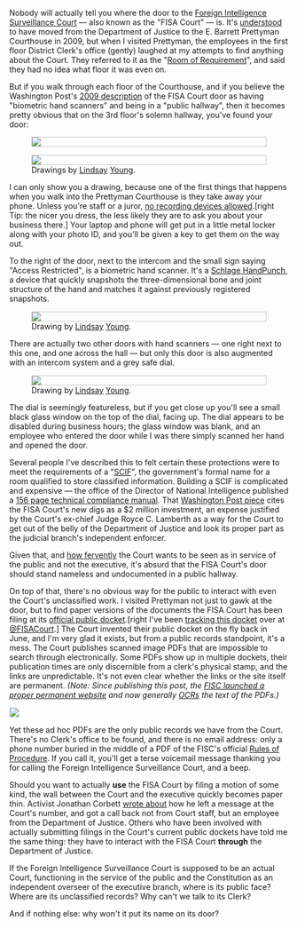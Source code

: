 Nobody will actually tell you where the door to the [Foreign Intelligence Surveillance Court](http://en.wikipedia.org/wiki/United_States_Foreign_Intelligence_Surveillance_Court) — also known as the "FISA Court" — is. It's [understood](http://www.washingtonpost.com/politics/secret-court-judges-upset-at-portrayal-of-collaboration-with-government/2013/06/29/ed73fb68-e01b-11e2-b94a-452948b95ca8_story.html) to have moved from the Department of Justice to the E. Barrett Prettyman Courthouse in 2009, but when I visited Prettyman, the employees in the first floor District Clerk's office (gently) laughed at my attempts to find anything about the Court. They referred to it as the "[Room of Requirement](http://harrypotter.wikia.com/wiki/Room_of_Requirement)", and said they had no idea what floor it was even on.

But if you walk through each floor of the Courthouse, and if you believe the Washington Post's [2009 description](http://www.washingtonpost.com/wp-dyn/content/article/2009/03/01/AR2009030101730.html) of the FISA Court door as having "biometric hand scanners" and being in a "public hallway", then it becomes pretty obvious that on the 3rd floor's solemn hallway, you've found your door:

<figure>
<a href="http://www.flickr.com/photos/77935727@N04/9407230297/" target="_blank">
<img src="https://konklone.com/assets/images/fisa/fisa-hall.jpg" style="text-align: center; border: 1px solid #c5c5c5; display: block" />
</a>
</figure>

<figure>
<a href="http://www.flickr.com/photos/77935727@N04/9407230437/" target="_blank">
<img src="https://konklone.com/assets/images/fisa/fisa-door.jpg" style="text-align: center; border: 1px solid #c5c5c5; margin-top: 15px; display: block" />
</a>
<figcaption>Drawings by <a href="https://twitter.com/not_young">Lindsay</a> <a href="http://www.flickr.com/photos/77935727@N04/">Young</a>.</figcaption>
</figure>

I can only show you a drawing, because one of the first things that happens when you walk into the Prettyman Courthouse is they take away your phone. Unless you're staff or a juror, [no recording devices allowed](http://www.cadc.uscourts.gov/internet/home.nsf/Content/VL+-+Courthouse+-+Cell+Phones+Laptops+and+Other+Electronic+Devices).[right Tip: the nicer you dress, the less likely they are to ask you about your business there.] Your laptop and phone will get put in a little metal locker along with your photo ID, and you'll be given a key to get them on the way out.

To the right of the door, next to the intercom and the small sign saying "Access Restricted", is a biometric hand scanner. It's a [Schlage HandPunch](http://store.amgtime.com/hardware/AMG-HandPunch-3000E), a device that quickly snapshots the three-dimensional bone and joint structure of the hand and matches it against previously registered snapshots.

<figure>
<a href="http://www.flickr.com/photos/77935727@N04/9407230707/" target="_blank">
<img src="https://konklone.com/assets/images/fisa/fisa-scanner.jpg" style="text-align: center; border: 1px solid #c5c5c5; margin-top: 15px; display: block" />
</a>
<figcaption>Drawing by <a href="https://twitter.com/not_young">Lindsay</a> <a href="http://www.flickr.com/photos/77935727@N04/">Young</a>.</figcaption>
</figure>

There are actually two other doors with hand scanners — one right next to this one, and one across the hall — but only this door is also augmented with an intercom system and a grey safe dial. 

<figure>
<a href="http://www.flickr.com/photos/77935727@N04/9407230075/" target="_blank">
<img src="https://konklone.com/assets/images/fisa/fisa-dial.jpg" style="text-align: center; border: 1px solid #c5c5c5; margin-top: 15px; display: block" />
</a>
<figcaption style="padding-right: 216px;">Drawing by <a href="https://twitter.com/not_young">Lindsay</a> <a href="http://www.flickr.com/photos/77935727@N04/">Young</a>.</figcaption>
</figure>

The dial is seemingly featureless, but if you get close up you'll see a small black glass window on the top of the dial, facing up. The dial appears to be disabled during business hours; the glass window was blank, and an employee who entered the door while I was there simply scanned her hand and opened the door.

Several people I've described this to felt certain these protections were to meet the requirements of a "[SCIF](http://en.wikipedia.org/wiki/Sensitive_Compartmented_Information_Facility)", the government's formal name for a room qualified to store classified information. Building a SCIF is complicated and expensive — the office of the Director of National Intelligence published a [156 page technical compliance manual](http://www.insulationstop.com/resources/Director_Signature_Technical_Specifications_Construction_Management_Sensitive_Compartmented_Information_Facilities.pdf). That [Washington Post piece](http://www.washingtonpost.com/wp-dyn/content/article/2009/03/01/AR2009030101730.html) cites the FISA Court's new digs as a $2 million investment, an expense justified by the Court's ex-chief Judge Royce C. Lamberth as a way for the Court to get out of the belly of the Department of Justice and look its proper part as the judicial branch's independent enforcer.

Given that, and [how fervently](http://www.washingtonpost.com/politics/secret-court-judges-upset-at-portrayal-of-collaboration-with-government/2013/06/29/ed73fb68-e01b-11e2-b94a-452948b95ca8_story.html) the Court wants to be seen as in service of the public and not the executive, it's absurd that the FISA Court's door should stand nameless and undocumented in a public hallway.

On top of that, there's no obvious way for the public to interact with even the Court's unclassified work. I visited Prettyman not just to gawk at the door, but to find paper versions of the documents the FISA Court has been filing at its [official public docket](http://www.uscourts.gov/uscourts/courts/fisc/index.html).[right I've been [tracking this docket](/post/following-the-fisa-court-the-advanced-internet-way) over at [@FISACourt](https://twitter.com/FISACourt).] The Court invented their public docket on the fly back in June, and I'm very glad it exists, but from a public records standpoint, it's a mess. The Court publishes scanned image PDFs that are impossible to search through electronically. Some PDFs show up in multiple dockets, their publication times are only discernible from a clerk's physical stamp, and the links are unpredictable. It's not even clear whether the links or the site itself are permanent. _(Note: Since publishing this post, the [FISC launched a proper permanent website](https://konklone.com/post/following-the-fisa-court-new-website-new-data) and now generally [OCRs](https://en.wikipedia.org/wiki/Optical_character_recognition) the text of the PDFs.)_

<a href="http://www.uscourts.gov/uscourts/courts/fisc/misc-13-02-04-brief-of-amici-curiae-130715.pdf" target="_blank"><img src="https://konklone.com/assets/images/fisa/fisa-docket.png" style="text-align: center; border: 1px solid #e5e5e5" /></a>

Yet these ad hoc PDFs are the only public records we have from the Court. There's no Clerk's office to be found, and there is no email address: only a phone number buried in the middle of a PDF of the FISC's official [Rules of Procedure](http://www.uscourts.gov/uscourts/rules/FISC2010.pdf). If you call it, you'll get a terse voicemail message thanking you for calling the Foreign Intelligence Surveillance Court, and a beep.

Should you want to actually **use** the FISA Court by filing a motion of some kind, the wall between the Court and the executive quickly becomes paper thin. Activist Jonathan Corbett [wrote about](http://www.mynsarecords.com/blog/2013-06-17-want-to-file-a-motion-in-the-fisa-court/) how he left a message at the Court's number, and got a call back not from Court staff, but an employee from the Department of Justice. Others who have been involved with actually submitting filings in the Court's current public dockets have told me the same thing: they have to interact with the FISA Court **through** the Department of Justice.

If the Foreign Intelligence Surveillance Court is supposed to be an actual Court, functioning in the service of the public and the Constitution as an independent overseer of the executive branch, where is its public face? Where are its unclassified records? Why can't we talk to its Clerk?

And if nothing else: why won't it put its name on its door?